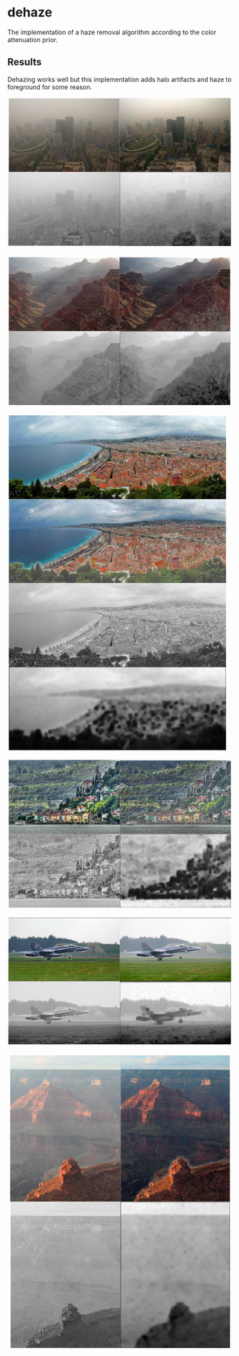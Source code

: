 # dehaze
The implementation of a haze removal algorithm according to the color attenuation prior.

## Results
Dehazing works well but this implementation adds halo artifacts and haze to foreground for some reason.

![city comparison](/images/tests/city/city_comp.png "City") 

![canyon comparison](/images/tests/canyon/canyon_comp.png "Canyon") 

![france comparison](/images/tests/france/france_comp.png "France") 

![swiss comparison](/images/tests/swiss/swiss_comp.png "Swiss") 

![plane comparison](/images/tests/plane/plane_comp.png "Plane") 

![canyon 2 comparison](/images/tests/canyon2/canyon2_comp.png "Canyon 2") 
